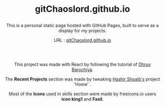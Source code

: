 #
# <p align="center">gitChaoslord.github.io </p>
<p align="center">This is a personal static page hosted with GitHub Pages, built to serve as a display for my projects.</p>
<p align="center">URL : <a href="https://gitchaoslord.github.io"  rel="nofollow">gitChaoslord.github.io</a></p>
<br>  
<br>
<p align="center">This project was made with React by following the tutorial of <a href="https://www.freecodecamp.org/news/portfolio-app-using-react-618814e35843/" target="_blank">Dhruv Barochiya</a>.</p>
<p align="center">The <strong>Recent Projects</strong> section was made by tweaking <a href="https://hashirshoaeb.com/" target="_blank">Hashir Shoaib's</a> project 'Home' .</p> 
<p align="center"> Most of the <strong>Icons</strong> used in skills section were made by freeicons.io users <strong>icon king1</strong> and <strong>Fasil</strong>.</p> 